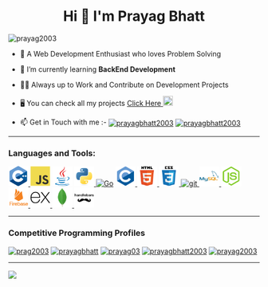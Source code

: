 <h1 align="center">Hi 👋 I'm Prayag Bhatt </h1>
<link href="https://cdnjs.cloudflare.com/ajax/libs/twitter-bootstrap/3.3.7/css/bootstrap.min.css" rel="stylesheet"/>
<link href="https://maxcdn.bootstrapcdn.com/font-awesome/4.7.0/css/font-awesome.min.css" rel="stylesheet"/>
<link rel="stylesheet" href="https://cdn.jsdelivr.net/gh/devicons/devicon@v2.15.1/devicon.min.css">          
<link rel="stylesheet" href="https://cdnjs.cloudflare.com/ajax/libs/font-awesome/6.0.0-beta2/css/all.min.css" integrity="sha512-rDV59PcbnGnLVh7fuX9rtTzkFCxT06lQkxDG7HrT8Pl+nd/aewog0m0zLk7pXf+TgDxklZQHRSKavTrwuZt2yQ==" crossorigin="anonymous" referrerpolicy="no-referrer" />

<p align="left"> <img src="https://komarev.com/ghpvc/?username=prayag2003&label=Profile%20views&color=0e75b6&style=flat" alt="prayag2003" /> </p>

- 🎯 A Web Development Enthusiast who loves Problem Solving
- 🧠 I’m currently learning **BackEnd Development** 
- 🧑‍💻 Always up to Work and Contribute on Development Projects
- 🖥️ You can check all my projects <a href = "https://github.com/Prayag2003?tab=repositories"> Click Here 
            <img src="https://cdn.jsdelivr.net/gh/devicons/devicon/icons/magento/magento-original.svg" height="20" width="20" />
          </a>

 
- 📫 Get in Touch with me :- <a href="https://linkedin.com/in/prayagbhatt2003" target="blank"><img align="center" src="https://cdn.jsdelivr.net/gh/devicons/devicon/icons/linkedin/linkedin-original.svg" alt="prayagbhatt2003" height="26" width="26" /></a>
<a href="https://twitter.com/prayagbhatt2003" target="blank"><img align="center" src="https://cdn.jsdelivr.net/gh/devicons/devicon/icons/twitter/twitter-original.svg" alt="prayagbhatt2003" height="26" width="26" /></a>
<hr>

<h3 align="left">Languages and Tools:</h3>
<p align="left">
 
<a href="https://www.w3schools.com/cpp/" target="_blank" rel="noreferrer"> <img src="https://raw.githubusercontent.com/devicons/devicon/master/icons/cplusplus/cplusplus-original.svg" alt="cplusplus" width="40" height="40"/> </a>
 <a href="https://developer.mozilla.org/en-US/docs/Web/JavaScript" target="_blank" rel="noreferrer"> <img src="https://raw.githubusercontent.com/devicons/devicon/master/icons/javascript/javascript-original.svg" alt="javascript" width="40" height="40"/></a>
 <a href="https://www.java.com" target="_blank" rel="noreferrer"> <img src="https://raw.githubusercontent.com/devicons/devicon/master/icons/java/java-original.svg" alt="java" width="40" height="40"/></a> 
 <a href="https://www.python.org" target="_blank" rel="noreferrer"> <img src="https://raw.githubusercontent.com/devicons/devicon/master/icons/python/python-original.svg" alt="python" width="40" height="40"/> </a> 
  <a href="https://go.dev/" target="_blank" rel="noreferrer"> <img src="https://cdn.jsdelivr.net/gh/devicons/devicon/icons/go/go-original.svg" alt="Go" width="40" height="40"/></a> 
 <a href="https://www.cprogramming.com/" target="_blank" rel="noreferrer"> <img src="https://raw.githubusercontent.com/devicons/devicon/master/icons/c/c-original.svg" alt="c" width="40" height="40"/> </a> 
 <a href="https://www.w3.org/html/" target="_blank" rel="noreferrer"> <img src="https://raw.githubusercontent.com/devicons/devicon/master/icons/html5/html5-original-wordmark.svg" alt="html5" width="40" height="40"/> </a>
<a href="https://www.w3schools.com/css/" target="_blank" rel="noreferrer"> <img src="https://raw.githubusercontent.com/devicons/devicon/master/icons/css3/css3-original-wordmark.svg" alt="css3" width="40" height="40"/> </a> 
<a href="https://git-scm.com/" target="_blank" rel="noreferrer"> <img src="https://www.vectorlogo.zone/logos/git-scm/git-scm-icon.svg" alt="git" width="40" height="40"/> </a> 
<a href="https://www.mysql.com/" target="_blank" rel="noreferrer"> <img src="https://raw.githubusercontent.com/devicons/devicon/master/icons/mysql/mysql-original-wordmark.svg" alt="mysql" width="40" height="40"/> </a>
  <a href="https://nodejs.org/en" target="_blank" rel="noreferrer"> <img src= "https://raw.githubusercontent.com/devicons/devicon/master/icons/nodejs/nodejs-original.svg" alt="NodeJS" width="40" height="40"/>
</a> 
   <a href="https://firebase.google.com/" target="_blank" rel="noreferrer"> <img src= "https://raw.githubusercontent.com/devicons/devicon/master/icons/firebase/firebase-plain-wordmark.svg" alt="Firebase" width="40" height="40"/>
</a> 
 <a href="https://expressjs.com/" target="_blank" rel="noreferrer"> <img src= "https://raw.githubusercontent.com/devicons/devicon/master/icons/express/express-original.svg" alt="ExpressJS" width="40" height="40"/>
</a> 
<a href="https://www.mongodb.com/" target="_blank" rel="noreferrer"> <img src= "https://raw.githubusercontent.com/devicons/devicon/master/icons/mongodb/mongodb-original.svg" alt="MongoDB" width="40" height="40"/>
</a> 
 <a href="https://handlebarsjs.com/" target="_blank" rel="noreferrer"> 
<img src="https://github.com/devicons/devicon/blob/master/icons/handlebars/handlebars-original-wordmark.svg" width="40" height="40" />
 </a>
 <hr>
 
 <h3 align="left">Competitive Programming Profiles</h3>
<p align="left">

<a href="https://codeforces.com/profile/prag2003" target="blank"><img align="center" src="https://raw.githubusercontent.com/rahuldkjain/github-profile-readme-generator/master/src/images/icons/Social/codeforces.svg" alt="prag2003" height="30" width="40" /></a>
<a href="https://www.leetcode.com/prayagbhatt" target="blank"><img align="center" src="https://raw.githubusercontent.com/rahuldkjain/github-profile-readme-generator/master/src/images/icons/Social/leet-code.svg" alt="prayagbhatt" height="30" width="40" /></a>
<a href="https://www.codechef.com/users/prayag03" target="blank"><img align="center" src="https://cdn.jsdelivr.net/npm/simple-icons@3.1.0/icons/codechef.svg" alt="prayag03" height="30" width="40" /></a>
<a href="https://www.hackerrank.com/prayagbhatt2003" target="blank"><img align="center" src="https://raw.githubusercontent.com/rahuldkjain/github-profile-readme-generator/master/src/images/icons/Social/hackerrank.svg" alt="prayagbhatt2003" height="30" width="40" /></a>
<a href="https://auth.geeksforgeeks.org/user/prayag2003" target="blank"><img align="center" src="https://raw.githubusercontent.com/rahuldkjain/github-profile-readme-generator/master/src/images/icons/Social/geeks-for-geeks.svg" alt="prayag2003" height="30" width="40" /></a>
</p>
<hr>
<p><img align="center" src="https://streak-stats.demolab.com?user=prayag2003&theme=dark" /></p>
